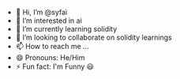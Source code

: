 - 👋 Hi, I’m @syfai
- 👀 I’m interested in ai
- 🌱 I’m currently learning solidity
- 💞️ I’m looking to collaborate on solidity learnings
- 📫 How to reach me ...
- 😄 Pronouns: He/Him
- ⚡ Fun fact: I'm Funny 😃

<!---
syfai/syfai is a ✨ special ✨ repository because its `README.md` (this file) appears on your GitHub profile.
You can click the Preview link to take a look at your changes.
--->

